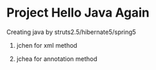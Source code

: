 #  Project Hello Java Again
Creating java by struts2.5/hibernate5/spring5

1. jchen for xml method

2. jchea for annotation method
